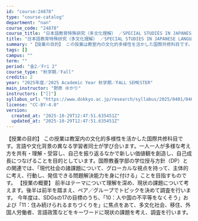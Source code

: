 ```yaml
---
id: "course:24878"
type: "course-catalog"
department: "nan"
course_code: "24878"
course_title: "日本語教育特殊研究（多文化理解） ／SPECIAL STUDIES IN JAPANESE LANGUAGE TEACHING: MULTICULTURAL UNDERSTANDING"
title: "日本語教育特殊研究（多文化理解） ／SPECIAL STUDIES IN JAPANESE LANGUAGE TEACHING: MULTICULTURAL UNDERSTANDING"
summary: "【授業の目的】 この授業は教室内の文化的多様性を活かした国際共修科目です。言語や文化背景の異なる学習者同士が学び合います。一人一人が多様な考え方を共有・理解・受容し、自己を振り返るなかで新しい価値観を創造し、自己成長につなげることを目的とし…"
tags: []
campus: ""
term: ""
period: "金2／Fri 2"
course_type: "秋学期／Fall"
credits: 2
year: "2025年度／2025 Academic Year 秋学期／FALL SEMESTER"
main_instructor: "野原 ゆかり"
instructors: ["[]"]
syllabus_url: "https://www.dokkyo.ac.jp/research/syllabus/2025/0401/0401_24878_ja_JP.html"
license: "CC-BY-4.0"
version:
  created_at: "2025-10-29T12:47:51.635451Z"
  updated_at: "2025-10-29T12:47:51.635451Z"
---
```

【授業の目的】 この授業は教室内の文化的多様性を活かした国際共修科目です。言語や文化背景の異なる学習者同士が学び合います。一人一人が多様な考え方を共有・理解・受容し、自己を振り返るなかで新しい価値観を創造し、自己成長につなげることを目的としています。国際教養学部の学位授与方針（DP）との関連では、「現代社会の諸課題について、グローカルな視点を持って、主体的に考え、行動し、発信できる問題解決能力を身に付ける」ことを目指すものです。 【授業の概要】 前半はテーマについて理解を深め、現状の課題について考えます。後半は前半を踏まえ、ペア／グループでトピックを決めて調査を行います。 今年度は、SDGsの17の目標のうち、「10：人や国の不平等をなくそう」および「11：住み続けられるまちづくりを」に焦点をあて、多文化社会、移住、外国人労働者、言語政策などをキーワードに現状の課題を考え、調査を行います。
